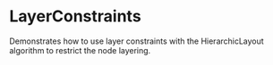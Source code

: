 # LayerConstraints

Demonstrates how to use layer constraints with the HierarchicLayout algorithm to
      restrict the node layering.
